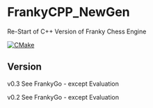 # FrankyCPP_NewGen
Re-Start of C++ Version of Franky Chess Engine

[![CMake](https://github.com/frankkopp/FrankyCPP/actions/workflows/cmake.yml/badge.svg)](https://github.com/frankkopp/FrankyCPP/actions/workflows/cmake.yml)

## Version
v0.3 See FrankyGo - except Evaluation

v0.2 See FrankyGo - except Evaluation

